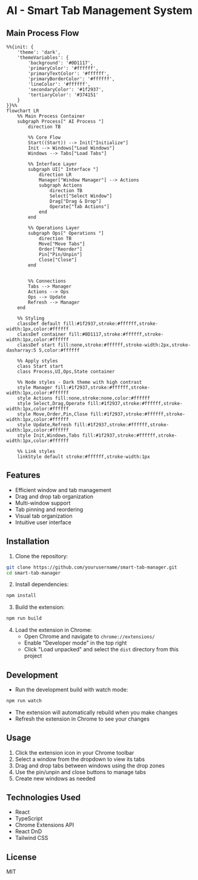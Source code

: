 # AI - Smart Tab Management System

## Main Process Flow

```mermaid
%%{init: { 
    'theme': 'dark',
    'themeVariables': {
        'background': '#0D1117',
        'primaryColor': '#ffffff',
        'primaryTextColor': '#ffffff',
        'primaryBorderColor': '#ffffff',
        'lineColor': '#ffffff',
        'secondaryColor': '#1f2937',
        'tertiaryColor': '#374151'
    }
}}%%
flowchart LR
    %% Main Process Container
    subgraph Process[" AI Process "]
        direction TB
        
        %% Core Flow
        Start((Start)) --> Init["Initialize"]
        Init --> Windows["Load Windows"]
        Windows --> Tabs["Load Tabs"]
        
        %% Interface Layer
        subgraph UI[" Interface "]
            direction LR
            Manager["Window Manager"] --> Actions
            subgraph Actions
                direction TB
                Select["Select Window"] 
                Drag["Drag & Drop"]
                Operate["Tab Actions"]
            end
        end
        
        %% Operations Layer
        subgraph Ops[" Operations "]
            direction TB
            Move["Move Tabs"]
            Order["Reorder"]
            Pin["Pin/Unpin"]
            Close["Close"]
        end
        
       
        %% Connections
        Tabs --> Manager
        Actions --> Ops
        Ops --> Update
        Refresh --> Manager
    end
    
    %% Styling
    classDef default fill:#1f2937,stroke:#ffffff,stroke-width:1px,color:#ffffff
    classDef container fill:#0D1117,stroke:#ffffff,stroke-width:1px,color:#ffffff
    classDef start fill:none,stroke:#ffffff,stroke-width:2px,stroke-dasharray:5 5,color:#ffffff
    
    %% Apply styles
    class Start start
    class Process,UI,Ops,State container
    
    %% Node styles - Dark theme with high contrast
    style Manager fill:#1f2937,stroke:#ffffff,stroke-width:1px,color:#ffffff
    style Actions fill:none,stroke:none,color:#ffffff
    style Select,Drag,Operate fill:#1f2937,stroke:#ffffff,stroke-width:1px,color:#ffffff
    style Move,Order,Pin,Close fill:#1f2937,stroke:#ffffff,stroke-width:1px,color:#ffffff
    style Update,Refresh fill:#1f2937,stroke:#ffffff,stroke-width:1px,color:#ffffff
    style Init,Windows,Tabs fill:#1f2937,stroke:#ffffff,stroke-width:1px,color:#ffffff

    %% Link styles
    linkStyle default stroke:#ffffff,stroke-width:1px
```

## Features

- Efficient window and tab management
- Drag and drop tab organization
- Multi-window support
- Tab pinning and reordering
- Visual tab organization
- Intuitive user interface

## Installation

1. Clone the repository:
```bash
git clone https://github.com/yourusername/smart-tab-manager.git
cd smart-tab-manager
```

2. Install dependencies:
```bash
npm install
```

3. Build the extension:
```bash
npm run build
```

4. Load the extension in Chrome:
   - Open Chrome and navigate to `chrome://extensions/`
   - Enable "Developer mode" in the top right
   - Click "Load unpacked" and select the `dist` directory from this project

## Development

- Run the development build with watch mode:
```bash
npm run watch
```

- The extension will automatically rebuild when you make changes
- Refresh the extension in Chrome to see your changes

## Usage

1. Click the extension icon in your Chrome toolbar
2. Select a window from the dropdown to view its tabs
3. Drag and drop tabs between windows using the drop zones
4. Use the pin/unpin and close buttons to manage tabs
5. Create new windows as needed

## Technologies Used

- React
- TypeScript
- Chrome Extensions API
- React DnD
- Tailwind CSS

## License

MIT